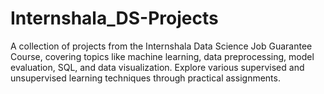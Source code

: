 # Internshala_DS-Projects
A collection of projects from the Internshala Data Science Job Guarantee Course, covering topics like machine learning, data preprocessing, model evaluation, SQL, and data visualization. Explore various supervised and unsupervised learning techniques through practical assignments.
